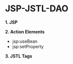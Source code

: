 # JSP-JSTL-DAO

<b>1. JSP</b>

<b>2. Action Elements</b>

<ul>
  <li>jsp:useBean</li>
  <li>jsp:setProperty</li>
 </ul>
<b>3. JSTL Tags</b>
